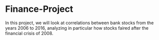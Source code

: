 # Finance-Project
In this project, we will look at correlations between bank stocks from the years 2006 to 2016, analyzing in particular how stocks faired after the financial crisis of 2008. 
